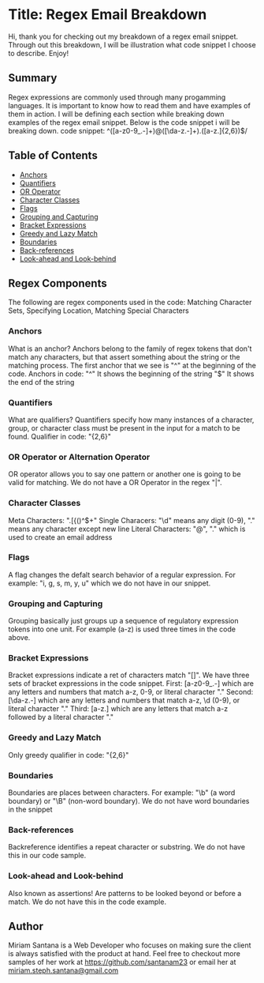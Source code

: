 # Title: Regex Email Breakdown

Hi, thank you for checking out my breakdown of a regex email snippet. Through out this breakdown, I will be illustration what code snippet I choose to describe. Enjoy!

## Summary

Regex expressions are commonly used through many progamming languages. It is important to know how to read them and have examples of them in action. I will be defining each section while breaking down examples of the regex email snippet. Below is the code snippet i will be breaking down.
code snippet: ^([a-z0-9_\.-]+)@([\da-z\.-]+)\.([a-z\.]{2,6})$/

## Table of Contents

- [Anchors](#anchors)
- [Quantifiers](#quantifiers)
- [OR Operator](#or-operator)
- [Character Classes](#character-classes)
- [Flags](#flags)
- [Grouping and Capturing](#grouping-and-capturing)
- [Bracket Expressions](#bracket-expressions)
- [Greedy and Lazy Match](#greedy-and-lazy-match)
- [Boundaries](#boundaries)
- [Back-references](#back-references)
- [Look-ahead and Look-behind](#look-ahead-and-look-behind)

## Regex Components
The following are regex components used in the code:
Matching Character Sets, Specifying Location, Matching Special Characters
### Anchors
What is an anchor? Anchors belong to the family of regex tokens that don't match any characters, but that assert something about the string or the matching process. The first anchor that we see is "^" at the beginning of the code.
Anchors in code:
"^" It shows the beginning of the string
"$" It shows the end of the string


### Quantifiers
What are qualifiers? Quantifiers specify how many instances of a character, group, or character class must be present in the input for a match to be found. 
Qualifier in code: "{2,6}"  

### OR Operator or Alternation Operator
OR operator allows you to say one pattern or another one is going to be valid for matching. We do not have a OR Operator in the regex "|".
### Character Classes
Meta Characters: ".[{()\^$+"
Single Characers: "\d" means any digit (0-9), "." means any character except new line
Literal Characters: "@", "\." which is used to create an email address

### Flags
A flag changes the defalt search behavior of a regular expression. For example: "i, g, s, m, y, u" which we do not have in our snippet. 

### Grouping and Capturing
Grouping basically just groups up a sequence of regulatory expression tokens into one unit. For example (a-z) is used three times in the code above.
### Bracket Expressions
Bracket expressions indicate a ret of characters match "[]". We have three sets of bracket expressions in the code snippet.
First: [a-z0-9_\.-] which are any letters and numbers that match a-z, 0-9, or literal character "."
Second: [\da-z\.-] which are any letters and numbers that match a-z, \d (0-9), or literal character "."
Third: [a-z\.] which are any letters that match a-z followed by a literal character "."

### Greedy and Lazy Match
Only greedy qualifier in code: "{2,6}" 

### Boundaries
Boundaries are places between characters. For example: "\b" (a word boundary) or "\B" (non-word boundary). We do not have word boundaries in the snippet

### Back-references
Backreference identifies a repeat character or substring. We do not have this in our code sample.

### Look-ahead and Look-behind
Also known as assertions! Are patterns to be looked beyond or before a match. We do not have this in the code example.

## Author

Miriam Santana is a Web Developer who focuses on making sure the client is always satisfied with the product at hand. Feel free to checkout more samples of her work at https://github.com/santanam23 or email her at miriam.steph.santana@gmail.com